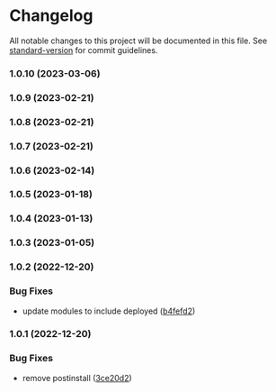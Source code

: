 # Changelog

All notable changes to this project will be documented in this file. See [standard-version](https://github.com/conventional-changelog/standard-version) for commit guidelines.

### 1.0.10 (2023-03-06)

### 1.0.9 (2023-02-21)

### 1.0.8 (2023-02-21)

### 1.0.7 (2023-02-21)

### 1.0.6 (2023-02-14)

### 1.0.5 (2023-01-18)

### 1.0.4 (2023-01-13)

### 1.0.3 (2023-01-05)

### 1.0.2 (2022-12-20)


### Bug Fixes

* update modules to include deployed ([b4fefd2](https://github.com/yolominds/Seacows_AMM_Foundry/commit/b4fefd288bb340fd65bd1f9041165c99c443a12a))

### 1.0.1 (2022-12-20)


### Bug Fixes

* remove postinstall ([3ce20d2](https://github.com/yolominds/Seacows_AMM_Foundry/commit/3ce20d23c65b3db2e18aca143003f021d624e8fa))
